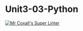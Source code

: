 # Unit3-03-Python
[![Mr Coxall's Super Linter](https://github.com/ICS3U-Programming-VivianaH/Unit3-03-Python/workflows/Mr%20Coxall's%20Super%20Linter/badge.svg)](https://github.com/ICS3U-Programming-VivianaH/Unit3-03-Python/actions/)
